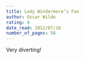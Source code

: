 ```yaml
---
title: Lady Windermere’s Fan
author: Oscar Wilde
rating: 4
date_read: 2012/07/18
number_of_pages: 56
---
```


Very diverting!